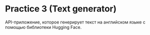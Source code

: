 # Practice 3 (Text generator)
API-приложение, которое генерирует текст на английском языке с помощью библиотеки Hugging Face.
